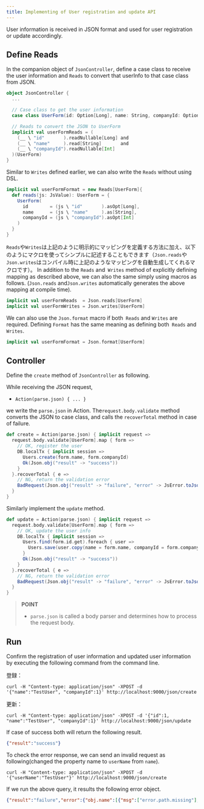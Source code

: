 ```yaml
---
title: Implementing of User registration and update API
---
```


User information is received in JSON format and used for user registration or update accordingly.

## Define Reads

In the companion object of `JsonController`, define a case class to receive the user information and `Reads` to convert that userInfo to that case class from JSON.

```scala
object JsonController {
  ...

  // Case class to get the user information
  case class UserForm(id: Option[Long], name: String, companyId: Option[Int])

  // Reads to convert the JSON to UserForm
  implicit val userFormReads = (
    (__ \ "id"       ).readNullable[Long] and
    (__ \ "name"     ).read[String]       and
    (__ \ "companyId").readNullable[Int]
  )(UserForm)
}
```

Similar to `Writes` defined earlier, we can also write the `Reads` without using DSL. 

```scala
implicit val userFormFormat = new Reads[UserForm]{
  def reads(js: JsValue): UserForm = {
    UserForm(
      id        = (js \ "id"       ).asOpt[Long],
      name      = (js \ "name"     ).as[String],
      companyId = (js \ "companyId").asOpt[Int]
    )
  }
}
```

`Reads`や`Writes`は上記のように明示的にマッピングを定義する方法に加え、以下のようにマクロを使ってシンプルに記述することもできます（`Json.reads`や`Json.writes`はコンパイル時に上記のようなマッピングを自動生成してくれるマクロです）。
In addition to the `Reads` and` Writes` method of explicitly defining mapping as described above, we can also the same simply using macros as follows. (`Json.reads` and` Json.writes ` automatically generates the above mapping at compile time).

```scala
implicit val userFormReads  = Json.reads[UserForm]
implicit val userFormWrites = Json.writes[UserForm]
```

We can also use the `Json.format` macro if both` Reads` and `Writes` are required. Defining `Format` has the same meaning as defining both` Reads` and `Writes`.

```scala
implicit val userFormFormat = Json.format[UserForm]
```

## Controller

Define the `create` method of `JsonController` as following.

While receiving the JSON request,

* `Action(parse.json) { ... }`

we write the `parse.json` in Action. The`request.body.validate` method converts the JSON to case class, and calls the `recoverTotal` method in case of failure.

```scala
def create = Action(parse.json) { implicit request =>
  request.body.validate[UserForm].map { form =>
    // OK, register the user
    DB.localTx { implicit session =>
      Users.create(form.name, form.companyId)
      Ok(Json.obj("result" -> "success"))
    }
  }.recoverTotal { e =>
    // NG, return the validation error
    BadRequest(Json.obj("result" -> "failure", "error" -> JsError.toJson(e)))
  }
}
```

Similarly implement the `update` method.

```scala
def update = Action(parse.json) { implicit request =>
  request.body.validate[UserForm].map { form =>
    // OK, update the user info
    DB.localTx { implicit session =>
      Users.find(form.id.get).foreach { user =>
        Users.save(user.copy(name = form.name, companyId = form.companyId))
      }
      Ok(Json.obj("result" -> "success"))
    }
  }.recoverTotal { e =>
    // NG, return the validation error
    BadRequest(Json.obj("result" -> "failure", "error" -> JsError.toJson(e)))
  }
}
```

> **POINT**
>
> * `parse.json` is called a body parser and determines how to process the request body.

## Run

Confirm the registration of user information and updated user information by executing the following command from the command line.

登録：
```
curl -H "Content-type: application/json" -XPOST -d '{"name":"TestUser", "companyId":1}' http://localhost:9000/json/create
```

更新：
```
curl -H "Content-type: application/json" -XPOST -d '{"id":1, "name":"TestUser", "companyId":1}' http://localhost:9000/json/update
```

If case of success both will return the following result.

```json
{"result":"success"}
```

To check the error response, we can send an invalid request as following(changed the property name to `userName` from `name`).
```
curl -H "Content-type: application/json" -XPOST -d '{"userName":"TestUser"}' http://localhost:9000/json/create
```

If we run the above query, it results the following error object.

```json
{"result":"failure","error":{"obj.name":[{"msg":["error.path.missing"],"args":[]}]}}
```
